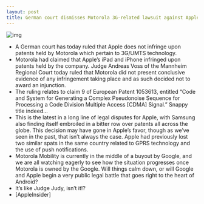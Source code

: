 ```yaml
---
layout: post
title: German court dismisses Motorola 3G-related lawsuit against Apple
---
```

![img](http://media.idownloadblog.com/wp-content/uploads/2012/02/patent-120210.jpeg)
* A German court has today ruled that Apple does not infringe upon patents held by Motorola which pertain to 3G/UMTS technology.
* Motorola had claimed that Apple’s iPad and iPhone infringed upon patents held by the company. Judge Andreas Voss of the Mannheim Regional Court today ruled that Motorola did not present conclusive evidence of any infringement taking place and as such decided not to award an injunction.
* The ruling relates to claim 9 of European Patent 1053613, entitled “Code and System for Generating a Complex Pseudonoise Sequence for Processing a Code Division Multiple Access [CDMA] Signal.” Snappy title indeed…
* This is the latest in a long line of legal disputes for Apple, with Samsung also finding itself embroiled in a bitter row over patents all across the globe. This decision may have gone in Apple’s favor, though as we’ve seen in the past, that isn’t always the case. Apple had previously lost two similar spats in the same country related to GPRS technology and the use of push notifications.
* Motorola Mobility is currently in the middle of a buyout by Google, and we are all watching eagerly to see how the situation progresses once Motorola is owned by the Google. Will things calm down, or will Google and Apple begin a very public legal battle that goes right to the heart of Android?
* It’s like Judge Judy, isn’t it!?
* [AppleInsider]

